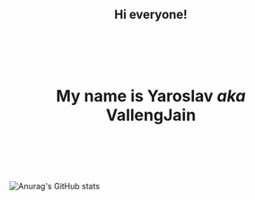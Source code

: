 <h2 align="center"><b>Hi everyone!</b><br><br></h2><br><br>

<h1 align="center">My name is Yaroslav <i>aka</i> VallengJain<br><br></h1><br><br>

![Anurag's GitHub stats](https://github-readme-stats.vercel.app/api?username=vallengjain&theme=merko&rank_icon=github&include_all_commits=true)
